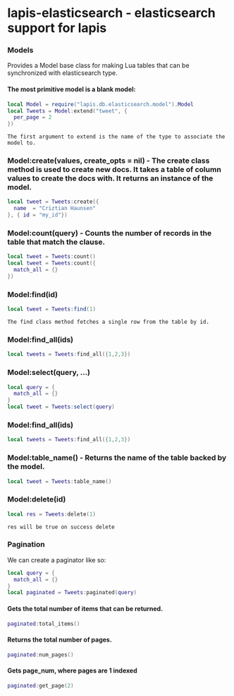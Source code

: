 # lapis-elasticsearch - elasticsearch support for lapis

### Models <br/>
Provides a Model base class for making Lua tables that can be synchronized with elasticsearch type. 
#### The most primitive model is a blank model:

```lua
local Model = require("lapis.db.elasticsearch.model").Model
local Tweets = Model:extend("tweet", {
  per_page = 2
})
```
```
The first argument to extend is the name of the type to associate the model to. 
```
### Model:create(values, create_opts = nil) - The create class method is used to create new docs. It takes a table of column values to create the docs with. It returns an instance of the model.
```lua
local tweet = Tweets:create({
  name  = "Criztian Haunsen"
}, { id = "my_id"})
```

### Model:count(query) - Counts the number of records in the table that match the clause.
```lua
local tweet = Tweets:count()
local tweet = Tweets:count({
  match_all = {}
})
```

### Model:find(id)
```lua
local tweet = Tweets:find(1)
```
```
The find class method fetches a single row from the table by id. 
```

### Model:find_all(ids)
```lua
local tweets = Tweets:find_all({1,2,3})
```

### Model:select(query, ...)
```lua
local query = {
  match_all = {}
}
local tweet = Tweets:select(query)
```
### Model:find_all(ids)
```lua
local tweets = Tweets:find_all({1,2,3})
```

### Model:table_name() - Returns the name of the table backed by the model.
```lua
local tweet = Tweets:table_name()
```

### Model:delete(id)
```lua
local res = Tweets:delete(1)
```
```
res will be true on success delete
```

### Pagination <br />
We can create a paginator like so:
```lua
local query = {
  match_all = {}
}
local paginated = Tweets:paginated(query)
```
#### Gets the total number of items that can be returned. 
```lua
paginated:total_items()
```
#### Returns the total number of pages.
```lua
paginated:num_pages()
```
#### Gets page_num, where pages are 1 indexed
```lua
paginated:get_page(2)
```
